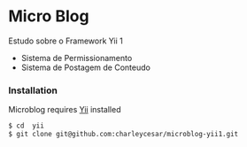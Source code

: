 # Micro Blog

Estudo sobre o Framework Yii 1

  - Sistema de Permissionamento
  - Sistema de Postagem de Conteudo

### Installation

Microblog requires [Yii](hthttp://www.yiiframework.com/) installed


```sh
$ cd  yii
$ git clone git@github.com:charleycesar/microblog-yii1.git
```
